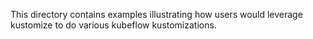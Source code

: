 This directory contains examples illustrating how users would leverage kustomize
to do various kubeflow kustomizations.